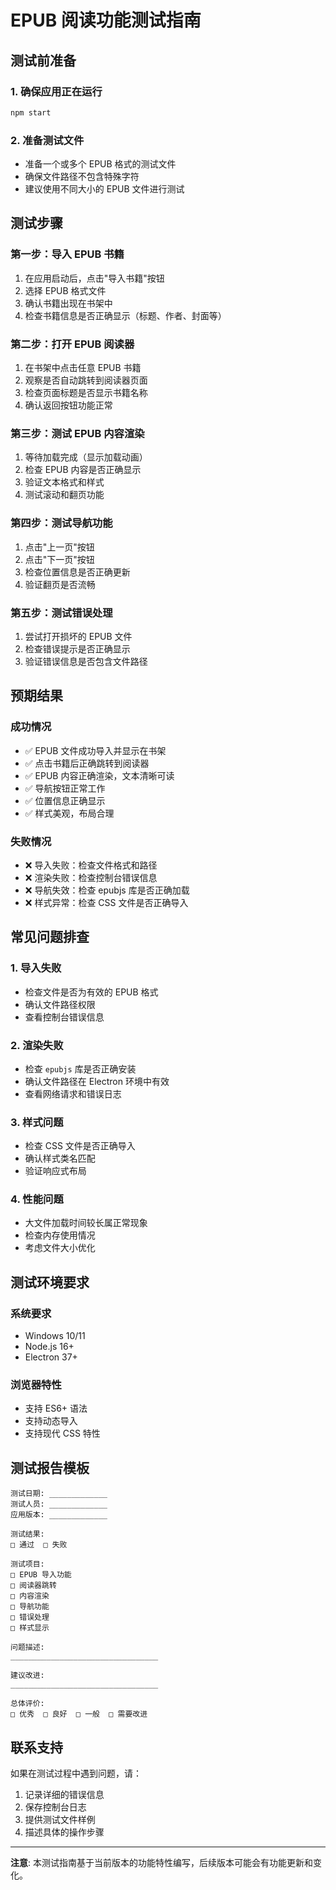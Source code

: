 # EPUB 阅读功能测试指南

## 测试前准备

### 1. 确保应用正在运行
```bash
npm start
```

### 2. 准备测试文件
- 准备一个或多个 EPUB 格式的测试文件
- 确保文件路径不包含特殊字符
- 建议使用不同大小的 EPUB 文件进行测试

## 测试步骤

### 第一步：导入 EPUB 书籍
1. 在应用启动后，点击"导入书籍"按钮
2. 选择 EPUB 格式文件
3. 确认书籍出现在书架中
4. 检查书籍信息是否正确显示（标题、作者、封面等）

### 第二步：打开 EPUB 阅读器
1. 在书架中点击任意 EPUB 书籍
2. 观察是否自动跳转到阅读器页面
3. 检查页面标题是否显示书籍名称
4. 确认返回按钮功能正常

### 第三步：测试 EPUB 内容渲染
1. 等待加载完成（显示加载动画）
2. 检查 EPUB 内容是否正确显示
3. 验证文本格式和样式
4. 测试滚动和翻页功能

### 第四步：测试导航功能
1. 点击"上一页"按钮
2. 点击"下一页"按钮
3. 检查位置信息是否正确更新
4. 验证翻页是否流畅

### 第五步：测试错误处理
1. 尝试打开损坏的 EPUB 文件
2. 检查错误提示是否正确显示
3. 验证错误信息是否包含文件路径

## 预期结果

### 成功情况
- ✅ EPUB 文件成功导入并显示在书架
- ✅ 点击书籍后正确跳转到阅读器
- ✅ EPUB 内容正确渲染，文本清晰可读
- ✅ 导航按钮正常工作
- ✅ 位置信息正确显示
- ✅ 样式美观，布局合理

### 失败情况
- ❌ 导入失败：检查文件格式和路径
- ❌ 渲染失败：检查控制台错误信息
- ❌ 导航失效：检查 epubjs 库是否正确加载
- ❌ 样式异常：检查 CSS 文件是否正确导入

## 常见问题排查

### 1. 导入失败
- 检查文件是否为有效的 EPUB 格式
- 确认文件路径权限
- 查看控制台错误信息

### 2. 渲染失败
- 检查 `epubjs` 库是否正确安装
- 确认文件路径在 Electron 环境中有效
- 查看网络请求和错误日志

### 3. 样式问题
- 检查 CSS 文件是否正确导入
- 确认样式类名匹配
- 验证响应式布局

### 4. 性能问题
- 大文件加载时间较长属正常现象
- 检查内存使用情况
- 考虑文件大小优化

## 测试环境要求

### 系统要求
- Windows 10/11
- Node.js 16+
- Electron 37+

### 浏览器特性
- 支持 ES6+ 语法
- 支持动态导入
- 支持现代 CSS 特性

## 测试报告模板

```
测试日期: _____________
测试人员: _____________
应用版本: _____________

测试结果:
□ 通过  □ 失败

测试项目:
□ EPUB 导入功能
□ 阅读器跳转
□ 内容渲染
□ 导航功能
□ 错误处理
□ 样式显示

问题描述:
_________________________________

建议改进:
_________________________________

总体评价:
□ 优秀  □ 良好  □ 一般  □ 需要改进
```

## 联系支持

如果在测试过程中遇到问题，请：
1. 记录详细的错误信息
2. 保存控制台日志
3. 提供测试文件样例
4. 描述具体的操作步骤

---

**注意**: 本测试指南基于当前版本的功能特性编写，后续版本可能会有功能更新和变化。
